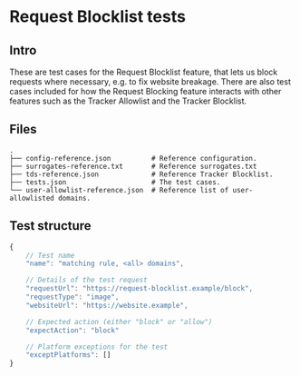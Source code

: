 # Request Blocklist tests

## Intro

These are test cases for the Request Blocklist feature, that lets us block
requests where necessary, e.g. to fix website breakage. There are also test
cases included for how the Request Blocking feature interacts with other
features such as the Tracker Allowlist and the Tracker Blocklist.


## Files

```
.
├── config-reference.json          # Reference configuration.
├── surrogates-reference.txt       # Reference surrogates.txt
├── tds-reference.json             # Reference Tracker Blocklist.
├── tests.json                     # The test cases.
└── user-allowlist-reference.json  # Reference list of user-allowlisted domains.
```


## Test structure

```js
{
    // Test name
    "name": "matching rule, <all> domains",

    // Details of the test request
    "requestUrl": "https://request-blocklist.example/block",
    "requestType": "image",
    "websiteUrl": "https://website.example",

    // Expected action (either "block" or "allow")
    "expectAction": "block"

    // Platform exceptions for the test
    "exceptPlatforms": []
}
```
